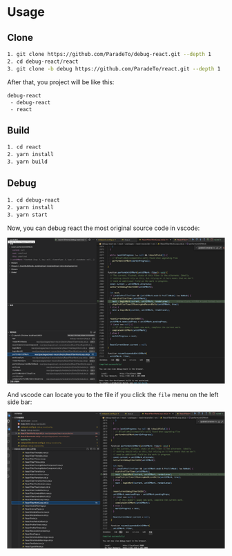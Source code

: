 # Usage

## Clone

```bash
1. git clone https://github.com/ParadeTo/debug-react.git --depth 1
2. cd debug-react/react
3. git clone -b debug https://github.com/ParadeTo/react.git --depth 1
```

After that, you project will be like this:

```
debug-react
 - debug-react
 - react
```

## Build

```bash
1. cd react
2. yarn install
3. yarn build
```

## Debug

```bash
1. cd debug-react
2. yarn install
3. yarn start
```

Now, you can debug react the most original source code in vscode:

![](imgs/debug.png)

And vscode can locate you to the file if you click the `file` menu on the left side bar:

![](imgs/file.png)
